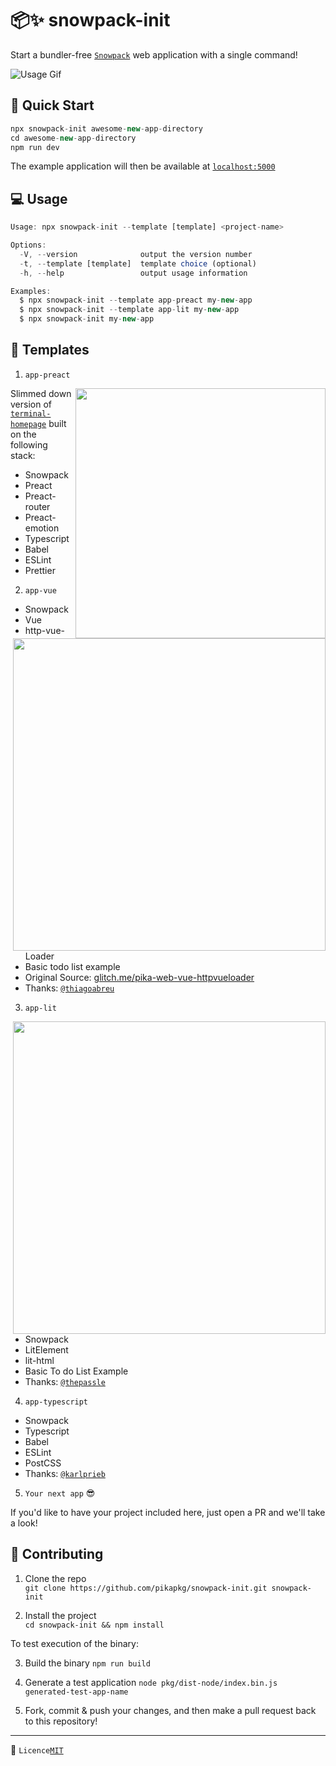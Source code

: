 # 📦✨ snowpack-init

Start a bundler-free [`Snowpack`](https://www.snowpack.dev) web application with a single command!

![Usage Gif](https://imgur.com/eoLXgYq.gif)

## 🛫 Quick Start

```js
npx snowpack-init awesome-new-app-directory
cd awesome-new-app-directory
npm run dev
```

The example application will then be available at [`localhost:5000`](http://127.0.0.1:5000)

## 💻 Usage

```js
Usage: npx snowpack-init --template [template] <project-name>

Options:
  -V, --version              output the version number
  -t, --template [template]  template choice (optional)
  -h, --help                 output usage information

Examples:
  $ npx snowpack-init --template app-preact my-new-app
  $ npx snowpack-init --template app-lit my-new-app
  $ npx snowpack-init my-new-app
```

## 🌲 Templates

1. `app-preact`

<img width="400px" src="https://github.com/ndom91/terminal-homepage/raw/develop/terminal.gif" align="right"></img>

Slimmed down version of [`terminal-homepage`](https://github.com/ndom91/terminal-homepage) built on the following stack:

- Snowpack
- Preact
- Preact-router
- Preact-emotion
- Typescript
- Babel
- ESLint
- Prettier

2. `app-vue`

<img width="500px" src="https://imgur.com/A2msrQA.png" align="right"></img>

- Snowpack
- Vue
- http-vue-Loader
- Basic todo list example
- Original Source: [glitch.me/pika-web-vue-httpvueloader](https://glitch.com/edit/#!/pika-web-vue-httpvueloader)
- Thanks: [`@thiagoabreu`](https://github.com/thiagoabreu)

3. `app-lit`

<img width="500px" src="https://imgur.com/FpyU0Eg.png" align="right"></img>

- Snowpack
- LitElement
- lit-html
- Basic To do List Example
- Thanks: [`@thepassle`](https://github.com/thepassle)

4. `app-typescript`

- Snowpack
- Typescript
- Babel
- ESLint
- PostCSS
- Thanks: [`@karlprieb`](https://github.com/karlprieb)

5. `Your next app` 😎

If you'd like to have your project included here, just open a PR and we'll take a look!

## 🚧 Contributing

1. Clone the repo  
   `git clone https://github.com/pikapkg/snowpack-init.git snowpack-init`

2. Install the project  
   `cd snowpack-init && npm install`

To test execution of the binary:

3. Build the binary
   `npm run build`

4. Generate a test application
   `node pkg/dist-node/index.bin.js generated-test-app-name`

5. Fork, commit & push your changes, and then make a pull request back to this repository!

---

📝 `Licence`[`MIT`](https://opensource.org/licenses/MIT)
